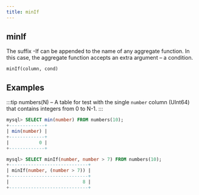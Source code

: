 ```yaml
---
title: minIf
---
```



## minIf 

The suffix -If can be appended to the name of any aggregate function. In this case, the aggregate function accepts an extra argument – a condition.

```
minIf(column, cond)
```

## Examples

:::tip
numbers(N) – A table for test with the single `number` column (UInt64) that contains integers from 0 to N-1.
:::

```sql
mysql> SELECT min(number) FROM numbers(10);
+-------------+
| min(number) |
+-------------+
|           0 |
+-------------+

mysql> SELECT minIf(number, number > 7) FROM numbers(10);
+-----------------------------+
| minIf(number, (number > 7)) |
+-----------------------------+
|                           8 |
+-----------------------------+
```
